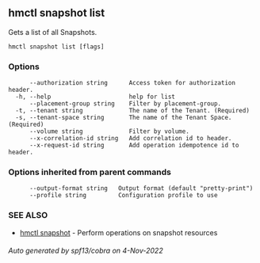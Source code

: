 ## hmctl snapshot list

Gets a list of all Snapshots.

```
hmctl snapshot list [flags]
```

### Options

```
      --authorization string      Access token for authorization header.
  -h, --help                      help for list
      --placement-group string    Filter by placement-group.
  -t, --tenant string             The name of the Tenant. (Required)
  -s, --tenant-space string       The name of the Tenant Space. (Required)
      --volume string             Filter by volume.
      --x-correlation-id string   Add correlation id to header.
      --x-request-id string       Add operation idempotence id to header.
```

### Options inherited from parent commands

```
      --output-format string   Output format (default "pretty-print")
      --profile string         Configuration profile to use
```

### SEE ALSO

* [hmctl snapshot](hmctl_snapshot.md)	 - Perform operations on snapshot resources

###### Auto generated by spf13/cobra on 4-Nov-2022
